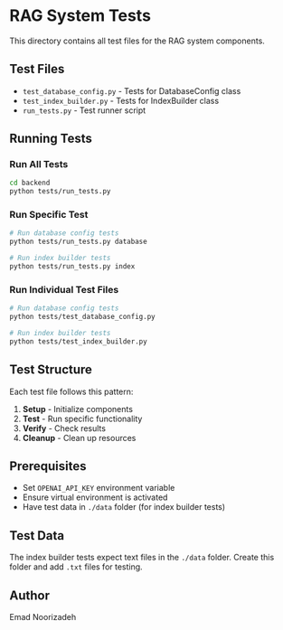 # RAG System Tests

This directory contains all test files for the RAG system components.

## Test Files

- `test_database_config.py` - Tests for DatabaseConfig class
- `test_index_builder.py` - Tests for IndexBuilder class
- `run_tests.py` - Test runner script

## Running Tests

### Run All Tests
```bash
cd backend
python tests/run_tests.py
```

### Run Specific Test
```bash
# Run database config tests
python tests/run_tests.py database

# Run index builder tests
python tests/run_tests.py index
```

### Run Individual Test Files
```bash
# Run database config tests
python tests/test_database_config.py

# Run index builder tests
python tests/test_index_builder.py
```

## Test Structure

Each test file follows this pattern:
1. **Setup** - Initialize components
2. **Test** - Run specific functionality
3. **Verify** - Check results
4. **Cleanup** - Clean up resources

## Prerequisites

- Set `OPENAI_API_KEY` environment variable
- Ensure virtual environment is activated
- Have test data in `./data` folder (for index builder tests)

## Test Data

The index builder tests expect text files in the `./data` folder. Create this folder and add `.txt` files for testing.

## Author

Emad Noorizadeh
